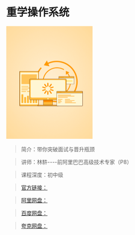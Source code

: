 # 重学操作系统

![img](../../assets/Ciqc1F-WOCiAWhg4AABAHysXMQE753.png)

> 简介：带你突破面试与晋升瓶颈

> 讲师：林䭽----前阿里巴巴高级技术专家（P8）

> 课程深度：初中级

> [官方链接：]()

> [阿里网盘：]()

> [百度网盘：]()

> [夸克网盘：]()

